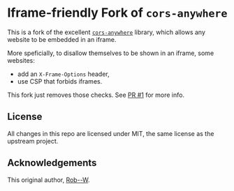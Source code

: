 # Iframe-friendly Fork of `cors-anywhere`

This is a fork of the excellent [`cors-anywhere`]() library, which allows any website to be embedded in an iframe.

More speficially, to disallow themselves to be shown in an iframe, some websites:

- add an `X-Frame-Options` header,
- use CSP that forbids iframes.

This fork just removes those checks. See [PR #1](https://github.com/SirChesterApp/cors-anywhere/pull/1) for more info.

## License

All changes in this repo are licensed under MIT, the same license as the upstream project.

## Acknowledgements

This original author, [Rob--W](https://github.com/Rob--W).
